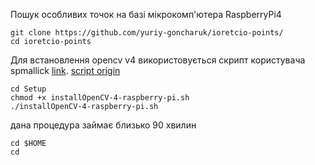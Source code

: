 Пошук особливих точок на базі мікрокомп'ютера RaspberryPi4
```
git clone https://github.com/yuriy-goncharuk/ioretcio-points/
cd ioretcio-points
```
Для встановлення opencv v4 використовується скрипт користувача  spmallick [link]( https://github.com/spmallick). 
[script origin](https://github.com/spmallick/learnopencv/blob/master/InstallScripts/installOpenCV-4-raspberry-pi.sh)
```
cd Setup
chmod +x installOpenCV-4-raspberry-pi.sh
./installOpenCV-4-raspberry-pi.sh
```
дана процедура займає близько 90 хвилин
```
cd $HOME
cd 

